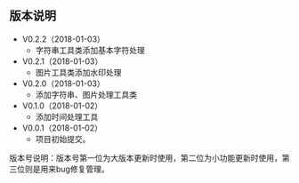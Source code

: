 ## 版本说明
- V0.2.2（2018-01-03）
	- 字符串工具类添加基本字符处理
- V0.2.1（2018-01-03）
	- 图片工具类添加水印处理
- V0.2.0（2018-01-03）
	- 添加字符串、图片处理工具类
- V0.1.0（2018-01-02）
	- 添加时间处理工具
- V0.0.1（2018-01-02）
	- 项目初始提交。

版本号说明：版本号第一位为大版本更新时使用，第二位为小功能更新时使用，第三位则是用来bug修复管理。